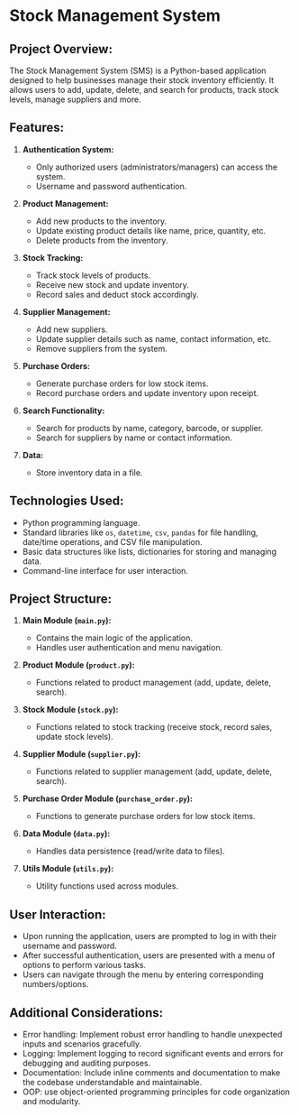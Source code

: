 #  Stock Management System

## Project Overview:
The Stock Management System (SMS) is a Python-based application designed to help businesses manage their stock inventory efficiently. It allows users to add, update, delete, and search for products, track stock levels, manage suppliers and more.

## Features:
1. **Authentication System:**
    - Only authorized users (administrators/managers) can access the system.
    - Username and password authentication.

2. **Product Management:**
    - Add new products to the inventory.
    - Update existing product details like name, price, quantity, etc.
    - Delete products from the inventory.

3. **Stock Tracking:**
    - Track stock levels of products.
    - Receive new stock and update inventory.
    - Record sales and deduct stock accordingly.

4. **Supplier Management:**
    - Add new suppliers.
    - Update supplier details such as name, contact information, etc.
    - Remove suppliers from the system.

5. **Purchase Orders:**
    - Generate purchase orders for low stock items.
    - Record purchase orders and update inventory upon receipt.
6. **Search Functionality:**
    - Search for products by name, category, barcode, or supplier.
    - Search for suppliers by name or contact information.

7. **Data:**
    - Store inventory data in a file.

## Technologies Used:
- Python programming language.
- Standard libraries like `os`, `datetime`, `csv`, `pandas` for file handling, date/time operations, and CSV file manipulation.
- Basic data structures like lists, dictionaries for storing and managing data.
- Command-line interface for user interaction.

## Project Structure:
1. **Main Module (`main.py`):**
    - Contains the main logic of the application.
    - Handles user authentication and menu navigation.

2. **Product Module (`product.py`):**
    - Functions related to product management (add, update, delete, search).

3. **Stock Module (`stock.py`):**
    - Functions related to stock tracking (receive stock, record sales, update stock levels).

4. **Supplier Module (`supplier.py`):**
    - Functions related to supplier management (add, update, delete, search).

5. **Purchase Order Module (`purchase_order.py`):**
    - Functions to generate purchase orders for low stock items.

6. **Data Module (`data.py`):**
    - Handles data persistence (read/write data to files).

7. **Utils Module (`utils.py`):**
    - Utility functions used across modules.

## User Interaction:
- Upon running the application, users are prompted to log in with their username and password.
- After successful authentication, users are presented with a menu of options to perform various tasks.
- Users can navigate through the menu by entering corresponding numbers/options.

## Additional Considerations:
- Error handling: Implement robust error handling to handle unexpected inputs and scenarios gracefully.
- Logging: Implement logging to record significant events and errors for debugging and auditing purposes.
- Documentation: Include inline comments and documentation to make the codebase understandable and maintainable.
- OOP: use object-oriented programming principles for code organization and modularity.